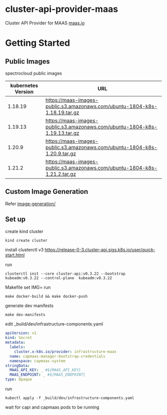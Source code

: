 # cluster-api-provider-maas
Cluster API Provider for MAAS [maas.io](https://maas.io/)


# Getting Started

## Public Images
spectrocloud public images

| kubernetes Version | URL                                                                        |
|--------------------|----------------------------------------------------------------------------|
| 1.18.19            | https://maas-images-public.s3.amazonaws.com/ubuntu-1804-k8s-1.18.19.tar.gz |
| 1.19.13            | https://maas-images-public.s3.amazonaws.com/ubuntu-1804-k8s-1.19.13.tar.gz |
| 1.20.9             | https://maas-images-public.s3.amazonaws.com/ubuntu-1804-k8s-1.20.9.tar.gz  |
| 1.21.2             | https://maas-images-public.s3.amazonaws.com/ubuntu-1804-k8s-1.21.2.tar.gz  |



## Custom Image Generation
Refer [image-generation/](image-generation/README.md)

## Set up
    
create kind cluster
    
```bash
kind create cluster
```

install clusterctl v3
    https://release-0-3.cluster-api.sigs.k8s.io/user/quick-start.html

run
```
clusterctl init --core cluster-api:v0.3.22 --bootstrap  kubeadm:v0.3.22 --control-plane  kubeadm:v0.3.22
```

Makefile set IMG=<your docker repo>
run 
```
make docker-build && make docker-push
```
    
generate dev manifests
```
make dev-manifests
```

edit _build/dev/infrastructure-components.yaml
```yaml
apiVersion: v1
kind: Secret
metadata:
  labels:
    cluster.x-k8s.io/provider: infrastructure-maas
  name: capmaas-manager-bootstrap-credentials
  namespace: capmaas-system
stringData:
  MAAS_API_KEY: _ #${MAAS_API_KEY}
  MAAS_ENDPOINT: _ #${MAAS_ENDPOINT}
type: Opaque
```

run
```shell
kubectl apply -f _build/dev/infrastructure-components.yaml
```

wait for capi and capmaas pods to be running

